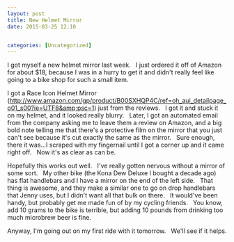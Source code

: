 ```yaml
---
layout: post
title: New Helmet Mirror
date: 2015-03-25 12:10


categories: [Uncategorized]
---
```

I got myself a new helmet mirror last week.   I just ordered it off of Amazon for about $18, because I was in a hurry to get it and didn't really feel like going to a bike shop for such a small item.

I got a Race Icon Helmet Mirror (http://www.amazon.com/gp/product/B00SXHQP4C/ref=oh_aui_detailpage_o01_s00?ie=UTF8&amp;psc=1<strong></strong>) just from the reviews.   I got it and stuck it on my helmet, and it looked really blurry.   Later, I got an automated email from the company asking me to leave them a review on Amazon, and a big bold note telling me that there's a protective film on the mirror that you just can't see because it's cut exactly the same as the mirror.   Sure enough, there it was...I scraped with my fingernail until I got a corner up and it came right off.   Now it's as clear as can be.

Hopefully this works out well.   I've really gotten nervous without a mirror of some sort.   My other bike (the Kona Dew Deluxe I bought a decade ago) has flat handlebars and I have a mirror on the end of the left side.   That thing is awesome, and they make a similar one to go on drop handlebars that Jenny uses, but I didn't want all that bulk on there.   It would've been handy, but probably get me made fun of by my cycling friends.   You know, add 10 grams to the bike is terrible, but adding 10 pounds from drinking too much microbrew beer is fine.

Anyway, I'm going out on my first ride with it tomorrow.   We'll see if it helps.
